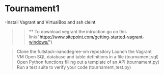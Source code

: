 # Tournament1
-Install Vagrant and VirtualBox and ssh cleint
>>** To download vegrant the intruction go on this link("https://www.sitepoint.com/getting-started-vagrant-windows/")

>Clone the fullstack-nanodegree-vm repository
>Launch the Vagrant VM
>Open SQL database and table definitions in a file (tournament.sql)
>Open Python functions filling out a template of an API (tournament.py)
>Run a test suite to verify your code (tournament_test.py) 
